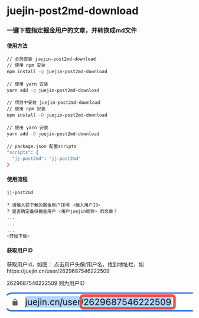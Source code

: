 # juejin-post2md-download

### 一键下载指定掘金用户的文章，并转换成md文件

#### 使用方法

``` sh
// 全局安装 juejin-post2md-download
// 使用 npm 安装
npm install -g juejin-post2md-download

// 使用 yarn 安装
yarn add -g juejin-post2md-download

// 项目中安装 juejin-post2md-download
// 使用 npm 安装
npm install -D juejin-post2md-download

// 使用 yarn 安装
yarn add -D juejin-post2md-download

// package.json 配置scripts
"scripts": {
  "jj-post2md": "jj-post2md"
}
```
#### 使用流程

``` sh
jj-post2md

? 请输入要下载的掘金用户ID号 <输入用户ID>
? 是否确定备份掘金用户 <用户juejin昵称> 的文章？ 
...
...
...
<开始下载>
```

#### 获取用户ID

获取用户id，如图：
点击用户头像/用户名，找到地址栏，如https://juejin.cn/user/2629687546222509

2629687546222509 则为用户ID

![用户ID](./readme.png)


